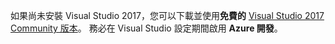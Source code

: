如果尚未安裝 Visual Studio 2017，您可以下載並使用**免費的** 
 [Visual Studio 2017 Community 版本](https://www.visualstudio.com/downloads/)。 務必在 Visual Studio 設定期間啟用 **Azure 開發**。
